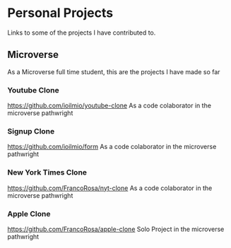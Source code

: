 # Personal Projects
  Links to some of the projects I have contributed to.

## Microverse
  As a Microverse full time student, this are the projects I have made so far
  
  ### Youtube Clone
  https://github.com/ioilmio/youtube-clone 
  As a code colaborator in the microverse pathwright
  
  ### Signup Clone
  https://github.com/ioilmio/form
  As a code colaborator in the microverse pathwright
  
  ### New York Times Clone
  https://github.com/FrancoRosa/nyt-clone
  As a code colaborator in the microverse pathwright
  
  ### Apple Clone
  https://github.com/FrancoRosa/apple-clone
  Solo Project in the microverse pathwright


